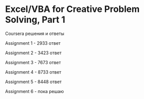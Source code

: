 # Excel/VBA for Creative Problem Solving, Part 1 

Coursera решения и ответы
 
Assignment 1 - 2933 ответ

Assignment 2 - 3423 ответ

Assignment 3 - 7673 ответ

Assignment 4 - 8733 ответ

Assignment 5 - 8448 ответ

Assignment 6 - пока решаю
